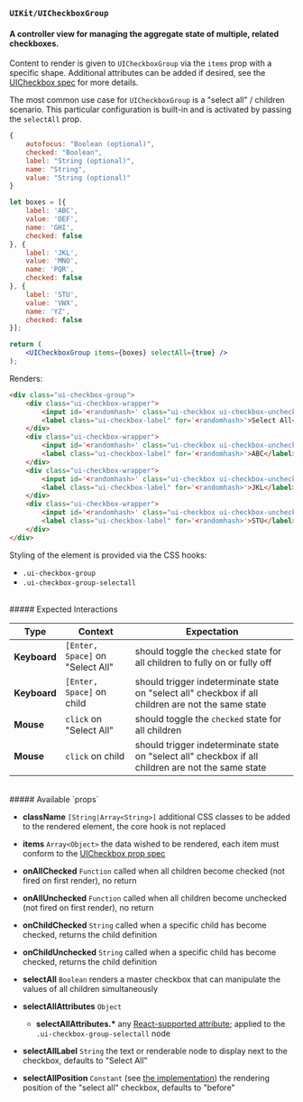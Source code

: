 ### `UIKit/UICheckboxGroup`
#### A controller view for managing the aggregate state of multiple, related checkboxes.

Content to render is given to `UICheckboxGroup` via the `items` prop with a specific shape. Additional attributes can be added if desired, see the [UICheckbox spec](../UICheckbox/README.md) for more details.

The most common use case for `UICheckboxGroup` is a "select all" / children scenario. This particular configuration is built-in and is activated by passing the `selectAll` prop.

```js
{
    autofocus: "Boolean (optional)",
    checked: "Boolean",
    label: "String (optional)",
    name: "String",
    value: "String (optional)"
}
```
```jsx
let boxes = [{
    label: 'ABC',
    value: 'DEF',
    name: 'GHI',
    checked: false
}, {
    label: 'JKL',
    value: 'MNO',
    name: 'PQR',
    checked: false
}, {
    label: 'STU',
    value: 'VWX',
    name: 'YZ',
    checked: false
}];

return (
    <UICheckboxGroup items={boxes} selectAll={true} />
);
```

Renders:

```html
<div class="ui-checkbox-group">
    <div class="ui-checkbox-wrapper">
        <input id='<randomhash>' class="ui-checkbox ui-checkbox-unchecked" type="checkbox" aria-checked="false" />
        <label class="ui-checkbox-label" for='<randomhash>'>Select All</label>
    </div>
    <div class="ui-checkbox-wrapper">
        <input id='<randomhash>' class="ui-checkbox ui-checkbox-unchecked" type="checkbox" aria-checked="false" value="DEF" name="GHI" />
        <label class="ui-checkbox-label" for='<randomhash>'>ABC</label>
    </div>
    <div class="ui-checkbox-wrapper">
        <input id='<randomhash>' class="ui-checkbox ui-checkbox-unchecked" type="checkbox" aria-checked="false" value="MNO" name="PQR" />
        <label class="ui-checkbox-label" for='<randomhash>'>JKL</label>
    </div>
    <div class="ui-checkbox-wrapper">
        <input id='<randomhash>' class="ui-checkbox ui-checkbox-unchecked" type="checkbox" aria-checked="false" value="VWX" name="YZ" />
        <label class="ui-checkbox-label" for='<randomhash>'>STU</label>
    </div>
</div>
```

Styling of the element is provided via the CSS hooks:

- `.ui-checkbox-group`
- `.ui-checkbox-group-selectall`

<br />
##### Expected Interactions

Type | Context | Expectation
---- | ------- | -----------
**Keyboard** | `[Enter, Space]` on "Select All" | should toggle the `checked` state for all children to fully on or fully off
**Keyboard** | `[Enter, Space]` on child | should trigger indeterminate state on "select all" checkbox if all children are not the same state
**Mouse** | `click` on "Select All" | should toggle the `checked` state for all children
**Mouse** | `click` on child | should trigger indeterminate state on "select all" checkbox if all children are not the same state

<br />
##### Available `props`

- **className** `[String|Array<String>]`
  additional CSS classes to be added to the rendered element, the core hook is not replaced

- **items** `Array<Object>`
  the data wished to be rendered, each item must conform to the [UICheckbox prop spec](../UICheckbox/README.md)

- **onAllChecked** `Function`
  called when all children become checked (not fired on first render), no return

- **onAllUnchecked** `Function`
  called when all children become unchecked (not fired on first render), no return

- **onChildChecked** `String`
  called when a specific child has become checked, returns the child definition

- **onChildUnchecked** `String`
  called when a specific child has become checked, returns the child definition

- **selectAll** `Boolean`
  renders a master checkbox that can manipulate the values of all children simultaneously

- **selectAllAttributes** `Object`
    - **selectAllAttributes.\***
      any [React-supported attribute](https://facebook.github.io/react/docs/tags-and-attributes.html#html-attributes); applied to the `.ui-checkbox-group-selectall` node

- **selectAllLabel** `String`
  the text or renderable node to display next to the checkbox, defaults to "Select All"

- **selectAllPosition** `Constant` (see [the implementation](index.jsx))
  the rendering position of the "select all" checkbox, defaults to "before"
